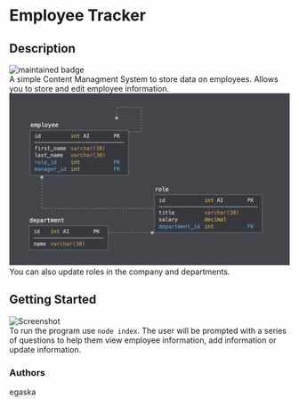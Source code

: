     
# Employee Tracker
## Description
![maintained badge](https://img.shields.io/badge/Maintained%3F-false-blue)  <br /> 
A simple Content Managment System to store data on employees. Allows you to store and edit employee information. 
![Database Schema](Assets/schema.png)
You can also update roles in the company and departments.


## Getting Started
![Screenshot](screencapture.gif) <br /> 
To run the program use `node index`. The user will be prompted with a series of questions to help them view employee information, add information or update information.
    
### Authors 
egaska
 
